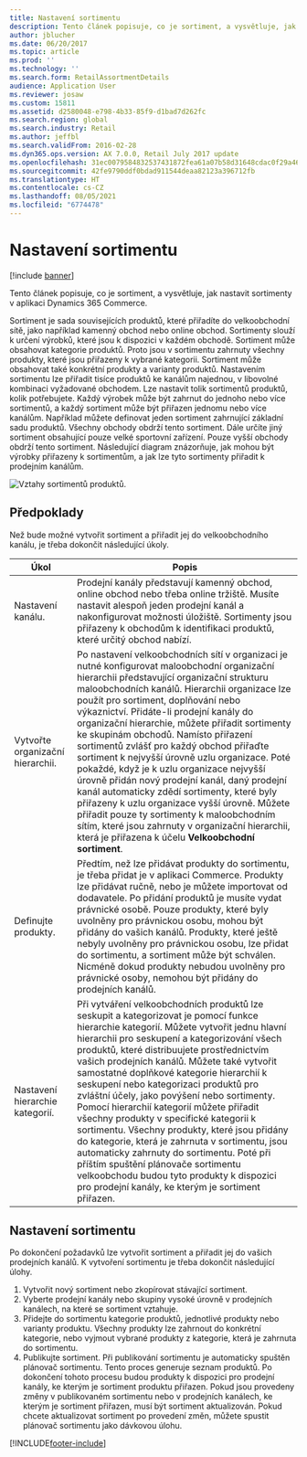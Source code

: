 ```yaml
---
title: Nastavení sortimentu
description: Tento článek popisuje, co je sortiment, a vysvětluje, jak nastavit sortimenty v aplikaci Dynamics 365 Commerce.
author: jblucher
ms.date: 06/20/2017
ms.topic: article
ms.prod: ''
ms.technology: ''
ms.search.form: RetailAssortmentDetails
audience: Application User
ms.reviewer: josaw
ms.custom: 15811
ms.assetid: d2580048-e798-4b33-85f9-d1bad7d262fc
ms.search.region: global
ms.search.industry: Retail
ms.author: jeffbl
ms.search.validFrom: 2016-02-28
ms.dyn365.ops.version: AX 7.0.0, Retail July 2017 update
ms.openlocfilehash: 31ec0079584832537431872fea61a07b58d31648cdac0f29a469bc977009622f
ms.sourcegitcommit: 42fe9790ddf0bdad911544deaa82123a396712fb
ms.translationtype: HT
ms.contentlocale: cs-CZ
ms.lasthandoff: 08/05/2021
ms.locfileid: "6774478"
---
```

# <a name="set-up-assortments"></a>Nastavení sortimentu

[!include [banner](includes/banner.md)]

Tento článek popisuje, co je sortiment, a vysvětluje, jak nastavit sortimenty v aplikaci Dynamics 365 Commerce.

Sortiment je sada souvisejících produktů, které přiřadíte do velkoobchodní sítě, jako například kamenný obchod nebo online obchod. Sortimenty slouží k určení výrobků, které jsou k dispozici v každém obchodě. Sortiment může obsahovat kategorie produktů. Proto jsou v sortimentu zahrnuty všechny produkty, které jsou přiřazeny k vybrané kategorii. Sortiment může obsahovat také konkrétní produkty a varianty produktů. Nastavením sortimentu lze přiřadit tisíce produktů ke kanálům najednou, v libovolné kombinaci vyžadované obchodem. Lze nastavit tolik sortimentů produktů, kolik potřebujete. Každý výrobek může být zahrnut do jednoho nebo více sortimentů, a každý sortiment může být přiřazen jednomu nebo více kanálům. Například můžete definovat jeden sortiment zahrnující základní sadu produktů. Všechny obchody obdrží tento sortiment. Dále určíte jiný sortiment obsahující pouze velké sportovní zařízení. Pouze vyšší obchody obdrží tento sortiment. Následující diagram znázorňuje, jak mohou být výrobky přiřazeny k sortimentům, a jak lze tyto sortimenty přiřadit k prodejním kanálům.

![Vztahy sortimentů produktů.](./media/assortments_relationship.gif)

## <a name="prerequisites"></a>Předpoklady

Než bude možné vytvořit sortiment a přiřadit jej do velkoobchodního kanálu, je třeba dokončit následující úkoly.

| Úkol                              | Popis |
|-----------------------------------|-------------|
| Nastavení kanálu.          | Prodejní kanály představují kamenný obchod, online obchod nebo třeba online tržiště. Musíte nastavit alespoň jeden prodejní kanál a nakonfigurovat možnosti úložiště. Sortimenty jsou přiřazeny k obchodům k identifikaci produktů, které určitý obchod nabízí. |
| Vytvořte organizační hierarchii. | Po nastavení velkoobchodních sítí v organizaci je nutné konfigurovat maloobchodní organizační hierarchii představující organizační strukturu maloobchodních kanálů. Hierarchii organizace lze použít pro sortiment, doplňování nebo výkaznictví. Přidáte-li prodejní kanály do organizační hierarchie, můžete přiřadit sortimenty ke skupinám obchodů. Namísto přiřazení sortimentů zvlášť pro každý obchod přiřaďte sortiment k nejvyšší úrovně uzlu organizace. Poté pokaždé, když je k uzlu organizace nejvyšší úrovně přidán nový prodejní kanál, daný prodejní kanál automaticky zdědí sortimenty, které byly přiřazeny k uzlu organizace vyšší úrovně. Můžete přiřadit pouze ty sortimenty k maloobchodním sítím, které jsou zahrnuty v organizační hierarchii, která je přiřazena k účelu **Velkoobchodní sortiment**. |
| Definujte produkty.                  | Předtím, než lze přidávat produkty do sortimentu, je třeba přidat je v aplikaci Commerce. Produkty lze přidávat ručně, nebo je můžete importovat od dodavatele. Po přidání produktů je musíte vydat právnické osobě. Pouze produkty, které byly uvolněny pro právnickou osobu, mohou být přidány do vašich kanálů. Produkty, které ještě nebyly uvolněny pro právnickou osobu, lze přidat do sortimentu, a sortiment může být schválen. Nicméně dokud produkty nebudou uvolněny pro právnické osoby, nemohou být přidány do prodejních kanálů. |
| Nastavení hierarchie kategorií.      | Při vytváření velkoobchodních produktů lze seskupit a kategorizovat je pomocí funkce hierarchie kategorií. Můžete vytvořit jednu hlavní hierarchii pro seskupení a kategorizování všech produktů, které distribuujete prostřednictvím vašich prodejních kanálů. Můžete také vytvořit samostatné doplňkové kategorie hierarchií k seskupení nebo kategorizaci produktů pro zvláštní účely, jako povýšení nebo sortimenty. Pomocí hierarchií kategorií můžete přiřadit všechny produkty v specifické kategorii k sortimentu. Všechny produkty, které jsou přidány do kategorie, která je zahrnuta v sortimentu, jsou automaticky zahrnuty do sortimentu. Poté při příštím spuštění plánovače sortimentu velkoobchodu budou tyto produkty k dispozici pro prodejní kanály, ke kterým je sortiment přiřazen. |

## <a name="setting-up-an-assortment"></a>Nastavení sortimentu

Po dokončení požadavků lze vytvořit sortiment a přiřadit jej do vašich prodejních kanálů. K vytvoření sortimentu je třeba dokončit následující úlohy.

1. Vytvořit nový sortiment nebo zkopírovat stávající sortiment.
2. Vyberte prodejní kanály nebo skupiny vysoké úrovně v prodejních kanálech, na které se sortiment vztahuje.
3. Přidejte do sortimentu kategorie produktů, jednotlivé produkty nebo varianty produktu. Všechny produkty lze zahrnout do konkrétní kategorie, nebo vyjmout vybrané produkty z kategorie, která je zahrnuta do sortimentu.
4. Publikujte sortiment. Při publikování sortimentu je automaticky spuštěn plánovač sortimentu. Tento proces generuje seznam produktů. Po dokončení tohoto procesu budou produkty k dispozici pro prodejní kanály, ke kterým je sortiment produktu přiřazen. Pokud jsou provedeny změny v publikovaném sortimentu nebo v prodejních kanálech, ke kterým je sortiment přiřazen, musí být sortiment aktualizován. Pokud chcete aktualizovat sortiment po provedení změn, můžete spustit plánovač sortimentu jako dávkovou úlohu.


[!INCLUDE[footer-include](../includes/footer-banner.md)]